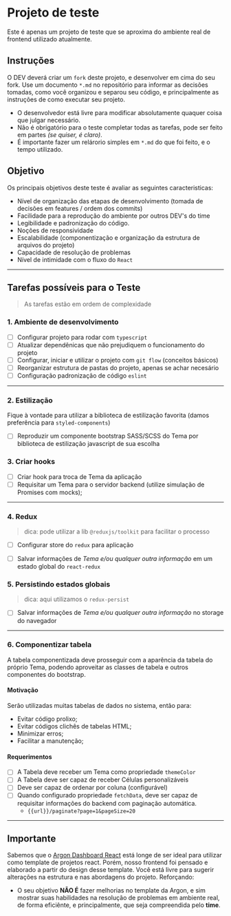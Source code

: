 # Projeto de teste
Este é apenas um projeto de teste que se aproxima do ambiente real de frontend utilizado atualmente.

## Instruções

O DEV deverá criar um `fork` deste projeto, e desenvolver em cima do seu fork. Use um documento `*.md` no repositório para informar as decisões tomadas, como você organizou e separou seu código, e principalmente as instruções de como executar seu projeto.

- O desenvolvedor está livre para modificar absolutamente quaquer coisa que julgar necessário. 
- Não é obrigatório para o teste completar todas as tarefas, pode ser feito em partes *(se quiser, é claro)*.
- É importante fazer um relárorio simples em `*.md` do que foi feito, e o tempo utilizado.

## Objetivo

Os principais objetivos deste teste é avaliar as seguintes caracteristicas:

- Nível de organização das etapas de desenvolvimento (tomada de decisões em features / ordem dos commits)
- Facilidade para a reprodução do ambiente por outros DEV's do time
- Legibilidade e padronização do código.
- Noções de responsividade
- Escalabilidade (componentização e organização da estrutura de arquivos do projeto)
- Capacidade de resolução de problemas
- Nível de intimidade com o fluxo do `React`

---
## Tarefas possíveis para o Teste 

> As tarefas estão em ordem de complexidade

### 1. Ambiente de desenvolvimento

- [ ] Configurar projeto para rodar com `typescript`
- [ ] Atualizar dependênicas que não prejudiquem o funcionamento do projeto
- [ ] Configurar, iniciar e utilizar o projeto com `git flow` (conceitos básicos)
- [ ] Reorganizar estrutura de pastas do projeto, apenas se achar necesário
- [ ] Configuração padronização de código `eslint`

--- 

### 2. Estilização
Fique à vontade para utilizar a biblioteca de estilização favorita (damos preferência para `styled-components`)
- [ ] Reproduzir um componente bootstrap SASS/SCSS do Tema por biblioteca de estilização javascript de sua escolha


### 3. Criar hooks

- [ ] Criar hook para troca de Tema da aplicação
- [ ] Requisitar um Tema para o servidor backend (utilize simulação de Promises com mocks);

---

### 4. Redux
> dica: pode utilizar a lib `@reduxjs/toolkit` para facilitar o processo

- [ ] Configurar store do `redux` para aplicação
- [ ] Salvar informações de *Tema e/ou qualquer outra informação* em um estado global do `react-redux`


### 5. Persistindo estados globais
> dica: aqui utilizamos o `redux-persist`

- [ ] Salvar informações de *Tema e/ou qualquer outra informação* no storage do navegador

---

### 6. Componentizar tabela
A tabela componentizada deve prosseguir com a aparência da tabela do próprio Tema, podendo aproveitar as classes de tabela e outros componentes do bootstrap.

#### Motivação
Serão utilizadas muitas tabelas de dados no sistema, então para: 
- Evitar código prolixo;
- Evitar códigos clichês de tabelas HTML;
- Minimizar erros;
- Facilitar a manutenção;

#### Requerimentos
- [ ] A Tabela deve receber um Tema como propriedade `themeColor` 
- [ ] A Tabela deve ser capaz de receber Células personalizáveis
- [ ] Deve ser capaz de ordenar por coluna (configurável)
- [ ] Quando configurado propriedade `fetchData`, deve ser capaz de requisitar informações do backend com paginação automática.
  - `{{url}}/paginate?page=1&pageSize=20`

---

## Importante

Sabemos que o [Argon Dashboard React](https://www.creative-tim.com/product/argon-dashboard-react) está longe de ser ideal para utilizar como template de projetos react. Porém, nosso frontend foi pensado e elaborado a partir do design desse template.
Você está livre para sugerir alterações na estrutura e nas abordagens do projeto. 
Reforçando: 
- O seu objetivo **NÃO É** fazer melhorias no template da Argon, e sim mostrar suas habilidades na resolução de problemas em ambiente real, de forma eficiênte, e principalmente, que seja compreendida pelo **time**.



